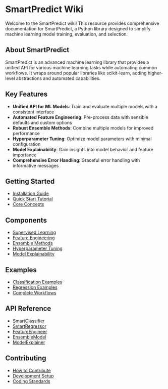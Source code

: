 # SmartPredict Wiki

Welcome to the SmartPredict wiki! This resource provides comprehensive documentation for SmartPredict, a Python library designed to simplify machine learning model training, evaluation, and selection.

## About SmartPredict

SmartPredict is an advanced machine learning library that provides a unified API for various machine learning tasks while automating common workflows. It wraps around popular libraries like scikit-learn, adding higher-level abstractions and automated capabilities.

## Key Features

- **Unified API for ML Models**: Train and evaluate multiple models with a consistent interface
- **Automated Feature Engineering**: Pre-process data with sensible defaults and custom options
- **Robust Ensemble Methods**: Combine multiple models for improved performance
- **Hyperparameter Tuning**: Optimize model parameters with minimal configuration
- **Model Explainability**: Gain insights into model behavior and feature importance
- **Comprehensive Error Handling**: Graceful error handling with informative messages

## Getting Started

- [Installation Guide](Installation-Guide)
- [Quick Start Tutorial](Quick-Start-Tutorial)
- [Core Concepts](Core-Concepts)

## Components

- [Supervised Learning](Supervised-Learning)
- [Feature Engineering](Feature-Engineering)
- [Ensemble Methods](Ensemble-Methods)
- [Hyperparameter Tuning](Hyperparameter-Tuning)
- [Model Explainability](Model-Explainability)

## Examples

- [Classification Examples](Classification-Examples)
- [Regression Examples](Regression-Examples)
- [Complete Workflows](Complete-Workflows)

## API Reference

- [SmartClassifier](SmartClassifier)
- [SmartRegressor](SmartRegressor)
- [FeatureEngineer](FeatureEngineer)
- [EnsembleModel](EnsembleModel)
- [ModelExplainer](ModelExplainer)

## Contributing

- [How to Contribute](How-to-Contribute)
- [Development Setup](Development-Setup)
- [Coding Standards](Coding-Standards)